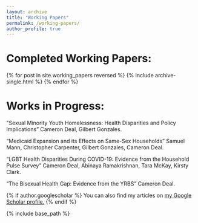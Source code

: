 ```yaml
---
layout: archive
title: "Working Papers"
permalink: /working-papers/
author_profile: true
---
```

# Completed Working Papers:

{% for post in site.working_papers reversed %}
  {% include archive-single.html %}
{% endfor %}

# Works in Progress:
"Sexual Minority Youth Homelessness: Health Disparities and Policy Implications”
Cameron Deal, Gilbert Gonzales.

“Medicaid Expansion and its Effects on Same-Sex Households” Samuel Mann,
Christopher Carpenter, Gilbert Gonzales, Cameron Deal.

“LGBT Health Disparities During COVID-19: Evidence from the Household
Pulse Survey” Cameron Deal, Abinaya Ramakrishnan, Tara McKay, Kirsty
Clark.

“The Bisexual Health Gap: Evidence from the YRBS” Cameron Deal.

{% if author.googlescholar %}
  You can also find my articles on <u><a href="{{author.googlescholar}}">my Google Scholar profile</a>.</u>
{% endif %}

{% include base_path %}


